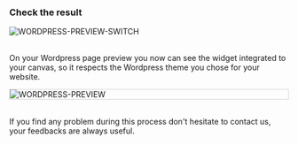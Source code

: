 ### Check the result

<div>
  <img
    alt="WORDPRESS-PREVIEW-SWITCH"
    src="https://raw.githubusercontent.com/multi-coop/vizboard-website-content/main/images/wordpress/wordpress-preview-help.png"
    />
</div>
<br>

On your Wordpress page preview you now can see the widget integrated to your canvas, so it respects the Wordpress theme you chose for your website.

<div style="border: thin solid lightgrey;">
  <img
    alt="WORDPRESS-PREVIEW"
    src="https://raw.githubusercontent.com/multi-coop/vizboard-website-content/main/images/wordpress/wordpress-preview.png"
    />
</div>
<br>

If you find any problem during this process don't hesitate to contact us, your feedbacks are always useful.

